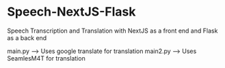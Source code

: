 # Speech-NextJS-Flask
Speech Transcription and Translation with NextJS as a front end and Flask as a back end

main.py --> Uses google translate for translation
main2.py --> Uses SeamlesM4T for translation
